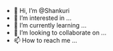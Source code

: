 - 👋 Hi, I’m @Shankuri
- 👀 I’m interested in ...
- 🌱 I’m currently learning ...
- 💞️ I’m looking to collaborate on ...
- 📫 How to reach me ...

<!---
Shankuri/Shankuri is a ✨ special ✨ repository because its `README.md` (this file) appears on your GitHub profile.
You can click the Preview link to take a look at your changes.
--->
